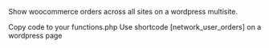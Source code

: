 Show woocommerce orders across all sites on a wordpress multisite.

Copy code to your functions.php
Use shortcode [network_user_orders] on a wordpress page
